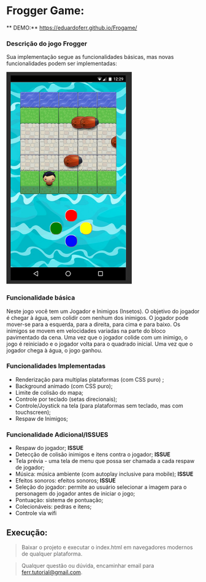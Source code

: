 # Frogger Game: 
** DEMO:** https://eduardoferr.github.io/Frogame/

### Descrição do jogo Frogger 

Sua implementação segue as funcionalidades básicas,
mas novas funcionalidades podem ser implementadas:

![PrintScreen da tela do jogo](https://raw.githubusercontent.com/EduardoFerr/Frogame/master/images/PrintScreen/frogameMobile.png "Frog Game - HTML5/CSS3/JS-OO")

### Funcionalidade básica

Neste jogo você tem um Jogador e Inimigos (Insetos). O objetivo do jogador é chegar à água, sem colidir com nenhum dos inimigos. O jogador pode mover-se para a esquerda, para a direita, para cima e para baixo. Os inimigos se movem em velocidades variadas na parte do bloco pavimentado da cena. Uma vez que o jogador colide com um inimigo, o jogo é reiniciado e o jogador volta para o quadrado inicial. Uma vez que o jogador chega à água, o jogo ganhou.

### Funcionalidades Implementadas
+ Renderização para multiplas plataformas (com CSS puro) ;
+ Background animado (com CSS puro);
+ Limite de colisão do mapa;
+ Controle por teclado (setas direcionais);
+ Controle/Joystick na tela (para plataformas sem teclado, mas com touchscreen);
+ Respaw de Inimigos;


### Funcionalidade Adicional/ISSUES
- Respaw do jogador; **ISSUE**
- Detecção de colisão  inimigos e itens contra o jogador; **ISSUE**
- Tela prévia - uma tela de menu que possa ser chamada a cada respaw de jogador;
- Música: música ambiente (com autoplay inclusive para mobile); **ISSUE**
- Efeitos sonoros: efeitos sonoros; **ISSUE**
- Seleção do jogador: permite ao usuário selecionar a imagem para o personagem do jogador antes de iniciar o jogo;
- Pontuação: sistema de pontuação;
- Colecionáveis: pedras e itens;
- Controle via wifi


## Execução:
> Baixar o projeto e executar o index.html em navegadores modernos de qualquer plataforma.

>Qualquer questão ou dúvida, encaminhar email para ferr.tutorial@gmail.com.
